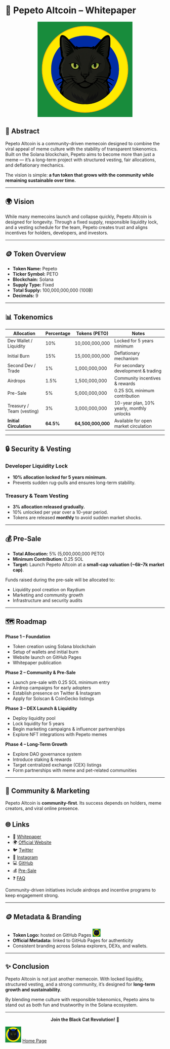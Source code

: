 # 🐾 Pepeto Altcoin – Whitepaper

<div align="center">
<img src="assets/logo.png" width="300">
</div>


## 📄 Abstract
Pepeto Altcoin is a community-driven memecoin designed to combine the viral appeal of meme culture with the stability of transparent tokenomics. Built on the Solana blockchain, Pepeto aims to become more than just a meme — it’s a long-term project with structured vesting, fair allocations, and deflationary mechanics.  

The vision is simple: **a fun token that grows with the community while remaining sustainable over time.**

---

## 🌍 Vision
While many memecoins launch and collapse quickly, Pepeto Altcoin is designed for longevity. Through a fixed supply, responsible liquidity lock, and a vesting schedule for the team, Pepeto creates trust and aligns incentives for holders, developers, and investors.  

---

## 🪙 Token Overview
- **Token Name:** Pepeto  
- **Ticker Symbol:** PETO  
- **Blockchain:** Solana  
- **Supply Type:** Fixed  
- **Total Supply:** 100,000,000,000 (100B)  
- **Decimals:** 9  

---

## 📊 Tokenomics

| Allocation               | Percentage | Tokens (PETO)          | Notes                                        |
|---------------------------|------------|------------------------|----------------------------------------------|
| Dev Wallet / Liquidity    | 10%        | 10,000,000,000         | Locked for 5 years minimum                   |
| Initial Burn              | 15%        | 15,000,000,000         | Deflationary mechanism                       |
| Second Dev / Trade        | 1%         | 1,000,000,000          | For secondary development & trading          |
| Airdrops                  | 1.5%       | 1,500,000,000          | Community incentives & rewards               |
| Pre-Sale                  | 5%         | 5,000,000,000          | 0.25 SOL minimum contribution                |
| Treasury / Team (vesting) | 3%         | 3,000,000,000          | 10-year plan, 10% yearly, monthly unlocks    |
| **Initial Circulation**   | **64.5%**  | **64,500,000,000**     | Available for open market circulation        |

---

## 🔒 Security & Vesting

### Developer Liquidity Lock
- **10% allocation locked for 5 years minimum.**  
- Prevents sudden rug-pulls and ensures long-term stability.  

### Treasury & Team Vesting
- **3% allocation released gradually.**  
- 10% unlocked per year over a 10-year period.  
- Tokens are released **monthly** to avoid sudden market shocks.  

---

## 💰 Pre-Sale
- **Total Allocation:** 5% (5,000,000,000 PETO)  
- **Minimum Contribution:** 0.25 SOL  
- **Target:** Launch Pepeto Altcoin at a **small-cap valuation (~$6k–$7k market cap)**.  

Funds raised during the pre-sale will be allocated to:  
- Liquidity pool creation on Raydium  
- Marketing and community growth  
- Infrastructure and security audits  

---

## 🗺 Roadmap

**Phase 1 – Foundation**  
- Token creation using Solana blockchain  
- Setup of wallets and initial burn  
- Website launch on GitHub Pages  
- Whitepaper publication  

**Phase 2 – Community & Pre-Sale**  
- Launch pre-sale with 0.25 SOL minimum entry  
- Airdrop campaigns for early adopters  
- Establish presence on Twitter & Instagram  
- Apply for Solscan & CoinGecko listings  

**Phase 3 – DEX Launch & Liquidity**  
- Deploy liquidity pool  
- Lock liquidity for 5 years  
- Begin marketing campaigns & influencer partnerships  
- Explore NFT integrations with Pepeto memes  

**Phase 4 – Long-Term Growth**  
- Explore DAO governance system  
- Introduce staking & rewards  
- Target centralized exchange (CEX) listings  
- Form partnerships with meme and pet-related communities  

---

## 📢 Community & Marketing
Pepeto Altcoin is **community-first**. Its success depends on holders, meme creators, and viral online presence.


## 🌐 Links
- 📄 [Whitepaper](https://pepetoaltcoin.github.io/whitepaper)  
- 🌍 [Official Website](https://pepetoaltcoin.github.io)  
- 🐦 [Twitter](https://x.com/PepetoAltCoin)  
- 📸 [Instagram](https://www.instagram.com/pepetoaltcoin/)   
- 💻 [GitHub](https://github.com/pepetoaltcoin)  
- 💰 [Pre-Sale](https://pepetoaltcoin.github.io/presale)
- ❓ [FAQ](faq.md)

Community-driven initiatives include airdrops and incentive programs to keep engagement strong.  

---

## 🪙 Metadata & Branding
- **Token Logo:** hosted on GitHub Pages <img src="assets/logo.png" width="25"> 
- **Official Metadata:** linked to GitHub Pages for authenticity  
- Consistent branding across Solana explorers, DEXs, and wallets.  

---

## ✨ Conclusion
Pepeto Altcoin is not just another memecoin. With locked liquidity, structured vesting, and a strong community, it’s designed for **long-term growth and sustainability**.  

By blending meme culture with responsible tokenomics, Pepeto aims to stand out as both fun and trustworthy in the Solana ecosystem.  
 

---

<div align="center">

<b>Join the Black Cat Revolution!</b> 🐾  
</div>

<img src="assets/logo.png" width="50"> [Home Page](index.md)
